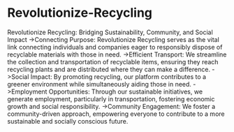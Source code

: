 # Revolutionize-Recycling
Revolutionize Recycling: Bridging Sustainability, Community, and Social Impact
->Connecting Purpose: Revolutionize Recycling serves as the vital link connecting individuals and companies eager to responsibly dispose of recyclable materials with those in need.
->Efficient Transport: We streamline the collection and transportation of recyclable items, ensuring they reach recycling plants and are distributed where they can make a difference.
->Social Impact: By promoting recycling, our platform contributes to a greener environment while simultaneously aiding those in need.
->Employment Opportunities: Through our sustainable initiatives, we generate employment, particularly in transportation, fostering economic growth and social responsibility.
->Community Engagement: We foster a community-driven approach, empowering everyone to contribute to a more sustainable and socially conscious future.
